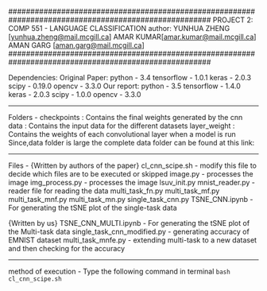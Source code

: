 ######################################################################################################
						PROJECT 2: COMP 551 - LANGUAGE CLASSIFICATION
						author: YUNHUA ZHENG [yunhua.zheng@mail.mcgill.ca]
								AMAR KUMAR[amar.kumar@mail.mcgill.ca]
								AMAN GARG [aman.garg@mail.mcgill.ca]
######################################################################################################

Dependencies:
Original Paper:
				python - 3.4
				tensorflow - 1.0.1
				keras - 2.0.3
				scipy - 0.19.0
				opencv - 3.3.0
Our report:
				python - 3.5
				tensorflow - 1.4.0
				keras - 2.0.3
				scipy - 1.0.0
				opencv - 3.3.0

---------------------------------------------------------------------------------------------------------------------------				
Folders - 
checkpoints :	Contains the final weights generated by the cnn 
data : Contains the input data for the different datasets
layer_weight : Contains the weights of each convolutional layer when a model is run
Since,data folder is large the complete data folder can be found at this link: 

---------------------------------------------------------------------------------------------------------------------------				

Files - 
{Written by authors of the paper}
cl_cnn_scipe.sh - modify this file to decide which files are to be executed or skipped
image.py - processes the image
img_process.py - processes the image
lsuv_init.py
mnist_reader.py - reader file for reading the data 
multi_task_fn.py
multi_task_mf.py
multi_task_mnf.py
multi_task_mn.py
single_task_cnn.py
TSNE_CNN.ipynb - For generating the tSNE plot of the single-task data

{Written by us}
TSNE_CNN_MULTI.ipynb - For generating the tSNE plot of the Multi-task data
single_task_cnn_modified.py - generating accuracy of EMNIST dataset
multi_task_mnfe.py - extending multi-task to a new dataset and then checking for the accuracy



---------------------------------------------------------------------------------------------------------------------------
method of execution - 
Type the following command in terminal
`bash cl_cnn_scipe.sh`
